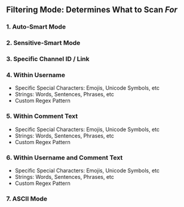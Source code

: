 ## Filtering Mode: Determines What to Scan _For_

### 1. Auto-Smart Mode

### 2. Sensitive-Smart Mode

### 3. Specific Channel ID / Link

### 4. Within Username
   - Specific Special Characters: Emojis, Unicode Symbols, etc
   - Strings: Words, Sentences, Phrases, etc
   - Custom Regex Pattern

### 5. Within Comment Text
   - Specific Special Characters: Emojis, Unicode Symbols, etc
   - Strings: Words, Sentences, Phrases, etc
   - Custom Regex Pattern

### 6. Within Username and Comment Text
   - Specific Special Characters: Emojis, Unicode Symbols, etc
   - Strings: Words, Sentences, Phrases, etc
   - Custom Regex Pattern

### 7. ASCII Mode
